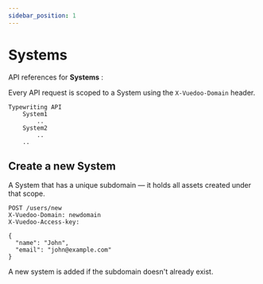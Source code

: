 ```yaml
---
sidebar_position: 1
---
```


# Systems

API references for **Systems** :

Every API request is scoped to a System using the `X-Vuedoo-Domain` header.

```
Typewriting API
    System1
        ..
    System2
        ..
    ..
```

## Create a new System

A System that has a unique subdomain — it holds all assets created under that scope.

```
POST /users/new
X-Vuedoo-Domain: newdomain
X-Vuedoo-Access-key: 

{
  "name": "John",
  "email": "john@example.com"
}
```

A new system is added if the subdomain doesn't already exist.